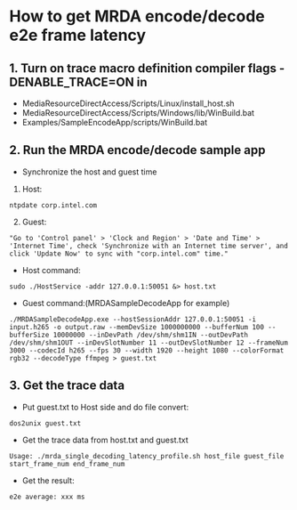 # How to get MRDA encode/decode e2e frame latency

## 1. Turn on trace macro definition compiler flags -DENABLE_TRACE=ON in
- MediaResourceDirectAccess/Scripts/Linux/install_host.sh
- MediaResourceDirectAccess/Scripts/Windows/lib/WinBuild.bat
- Examples/SampleEncodeApp/scripts/WinBuild.bat

## 2. Run the MRDA encode/decode sample app
- Synchronize the host and guest time
1. Host:
```
ntpdate corp.intel.com
```
2. Guest:
```
"Go to 'Control panel' > 'Clock and Region' > 'Date and Time' > 'Internet Time', check 'Synchronize with an Internet time server', and click 'Update Now' to sync with "corp.intel.com" time."
```
- Host command:
```
sudo ./HostService -addr 127.0.0.1:50051 &> host.txt
```
- Guest command:(MRDASampleDecodeApp for example)
```
./MRDASampleDecodeApp.exe --hostSessionAddr 127.0.0.1:50051 -i input.h265 -o output.raw --memDevSize 1000000000 --bufferNum 100 --bufferSize 10000000 --inDevPath /dev/shm/shm1IN --outDevPath /dev/shm/shm1OUT --inDevSlotNumber 11 --outDevSlotNumber 12 --frameNum 3000 --codecId h265 --fps 30 --width 1920 --height 1080 --colorFormat rgb32 --decodeType ffmpeg > guest.txt
```
## 3. Get the trace data
- Put guest.txt to Host side and do file convert:
```
dos2unix guest.txt
```
- Get the trace data from host.txt and guest.txt
```
Usage: ./mrda_single_decoding_latency_profile.sh host_file guest_file start_frame_num end_frame_num
```
- Get the result:
```
e2e average: xxx ms
```